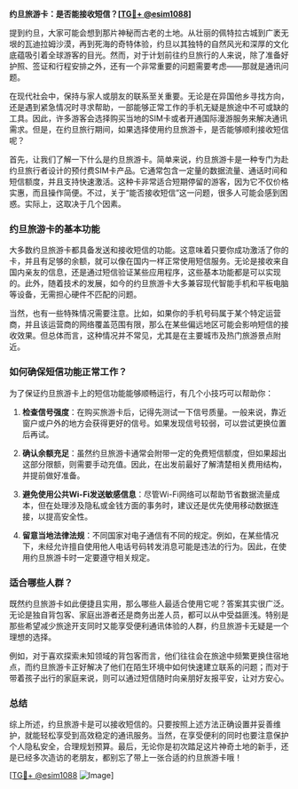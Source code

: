 **约旦旅游卡：是否能接收短信？[[TG💪+ @esim1088](https://t.me/s/esim1088)]**

提到约旦，大家可能会想到那片神秘而古老的土地。从壮丽的佩特拉古城到广袤无垠的瓦迪拉姆沙漠，再到死海的奇特体验，约旦以其独特的自然风光和深厚的文化底蕴吸引着全球游客的目光。然而，对于计划前往约旦旅行的人来说，除了准备好护照、签证和行程安排之外，还有一个非常重要的问题需要考虑——那就是通讯问题。

在现代社会中，保持与家人或朋友的联系至关重要。无论是在异国他乡寻找方向，还是遇到紧急情况时寻求帮助，一部能够正常工作的手机无疑是旅途中不可或缺的工具。因此，许多游客会选择购买当地的SIM卡或者开通国际漫游服务来解决通讯需求。但是，在约旦旅行期间，如果选择使用约旦旅游卡，是否能够顺利接收短信呢？

首先，让我们了解一下什么是约旦旅游卡。简单来说，约旦旅游卡是一种专门为赴约旦旅行者设计的预付费SIM卡产品。它通常包含一定量的数据流量、通话时间和短信额度，并且支持快速激活。这种卡非常适合短期停留的游客，因为它不仅价格实惠，而且操作简便。不过，关于“能否接收短信”这一问题，很多人可能会感到困惑。实际上，这取决于几个因素。

### 约旦旅游卡的基本功能

大多数约旦旅游卡都具备发送和接收短信的功能。这意味着只要你成功激活了你的卡，并且有足够的余额，就可以像在国内一样正常使用短信服务。无论是接收来自国内亲友的信息，还是通过短信验证某些应用程序，这些基本功能都是可以实现的。此外，随着技术的发展，如今的约旦旅游卡大多兼容现代智能手机和平板电脑等设备，无需担心硬件不匹配的问题。

当然，也有一些特殊情况需要注意。比如，如果你的手机号码属于某个特定运营商，并且该运营商的网络覆盖范围有限，那么在某些偏远地区可能会影响短信的接收效果。但总体而言，这种情况并不常见，尤其是在主要城市及热门旅游景点附近。

### 如何确保短信功能正常工作？

为了保证约旦旅游卡上的短信功能能够顺畅运行，有几个小技巧可以帮助你：

1. **检查信号强度**：在购买旅游卡后，记得先测试一下信号质量。一般来说，靠近窗户或户外的地方会获得更好的信号。如果发现信号较弱，可以尝试更换位置后再试。
   
2. **确认余额充足**：虽然约旦旅游卡通常会附带一定的免费短信额度，但如果超出这部分限额，则需要手动充值。因此，在出发前最好了解清楚相关费用结构，并提前做好准备。
   
3. **避免使用公共Wi-Fi发送敏感信息**：尽管Wi-Fi网络可以帮助节省数据流量成本，但在处理涉及隐私或金钱方面的事务时，建议还是优先使用移动数据连接，以提高安全性。
   
4. **留意当地法律法规**：不同国家对电子通信有不同的规定。例如，在某些情况下，未经允许擅自使用他人电话号码转发消息可能是违法的行为。因此，在使用约旦旅游卡时一定要遵守相关规定。

### 适合哪些人群？

既然约旦旅游卡如此便捷且实用，那么哪些人最适合使用它呢？答案其实很广泛。无论是独自背包客、家庭出游者还是商务出差人员，都可以从中受益匪浅。特别是那些希望减少旅途开支同时又能享受便利通讯体验的人群，约旦旅游卡无疑是一个理想的选择。

例如，对于喜欢探索未知领域的背包客而言，他们往往会在旅途中频繁更换住宿地点，而约旦旅游卡正好解决了他们在陌生环境中如何快速建立联系的问题；而对于带着孩子出行的家庭来说，则可以通过短信随时向亲朋好友报平安，让对方安心。

### 总结

综上所述，约旦旅游卡是可以接收短信的。只要按照上述方法正确设置并妥善维护，就能轻松享受到高效稳定的通讯服务。当然，在享受便利的同时也要注意保护个人隐私安全，合理规划预算。最后，无论你是初次踏足这片神奇土地的新手，还是已经多次造访的老朋友，都别忘了带上一张合适的约旦旅游卡哦！

[[TG💪+ @esim1088](https://t.me/s/esim1088) ![Image](https://i.postimg.cc/4NQfJmqS/Snipaste-2025-05-13-00-14-12.png)]
